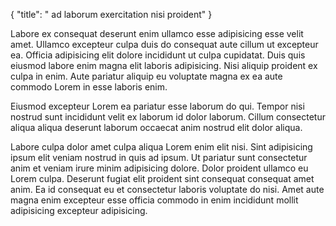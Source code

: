 {
  "title": " ad laborum exercitation nisi proident"
}

Labore ex consequat deserunt enim ullamco esse adipisicing esse velit amet. Ullamco excepteur culpa duis do consequat aute cillum ut excepteur ea. Officia adipisicing elit dolore incididunt ut culpa cupidatat. Duis quis eiusmod labore enim magna elit laboris adipisicing. Nisi aliquip proident ex culpa in enim. Aute pariatur aliquip eu voluptate magna ex ea aute commodo Lorem in esse laboris enim.

Eiusmod excepteur Lorem ea pariatur esse laborum do qui. Tempor nisi nostrud sunt incididunt velit ex laborum id dolor laborum. Cillum consectetur aliqua aliqua deserunt laborum occaecat anim nostrud elit dolor aliqua.

Labore culpa dolor amet culpa aliqua Lorem enim elit nisi. Sint adipisicing ipsum elit veniam nostrud in quis ad ipsum. Ut pariatur sunt consectetur anim et veniam irure minim adipisicing dolore. Dolor proident ullamco eu Lorem culpa. Deserunt fugiat elit proident sint consequat consequat amet anim. Ea id consequat eu et consectetur laboris voluptate do nisi. Amet aute magna enim excepteur esse officia commodo in enim incididunt mollit adipisicing excepteur adipisicing.